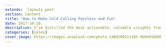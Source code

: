 ```yaml
---
extends: _layouts.post
section: content
title: "How to Make Cold Calling Painless and Fun"
date: 2017-10-18
description: I’ve distilled the most actionable, valuable insights from two conferences into 25 bite-sized nuggets you can start leveraging today to grow your business.
categories: [sales]
cover_image: https://images.unsplash.com/photo-1488190211105-8b0e65b80b4e?ixlib=rb-1.2.1&ixid=eyJhcHBfaWQiOjEyMDd9&auto=format&fit=crop&w=1650&q=80
---
```

